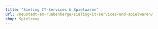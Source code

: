 ```yaml
---
title: "Sieling IT-Services & Spielwaren"
url: /neustadt-am-ruebenberge/sieling-it-services-und-spielwaren/
shop: Spielzeug
---
```

